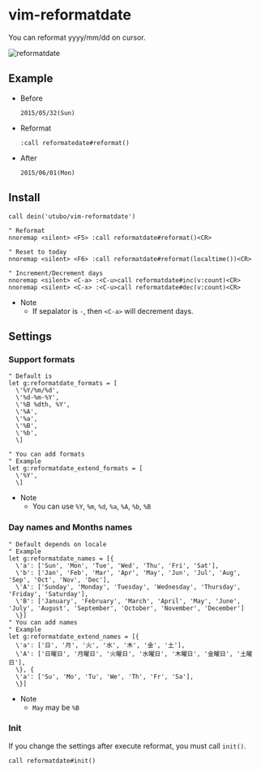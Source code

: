 # vim-reformatdate
You can reformat yyyy/mm/dd on cursor.

![reformatdate](https://user-images.githubusercontent.com/6848636/181770588-9b9ce3e5-6d83-44d1-aebb-ded3008fe9d9.gif)

## Example
- Before
  ```
  2015/05/32(Sun)
  ```
- Reformat
  ```vim
  :call reformatedate#reformat()
  ```
- After
  ```
  2015/06/01(Mon)
  ```

## Install
```vim
call dein('utubo/vim-reformatdate')

" Reformat
nnoremap <silent> <F5> :call reformatdate#reformat()<CR>

" Reset to today
nnoremap <silent> <F6> :call reformatdate#reformat(localtime())<CR>

" Increment/Decrement days
nnoremap <silent> <C-a> :<C-u>call reformatdate#inc(v:count)<CR>
nnoremap <silent> <C-x> :<C-u>call reformatdate#dec(v:count)<CR>
```
- Note
  - If sepalator is `-`, then `<C-a>` will decrement days.


## Settings
### Support formats
```vim
" Default is
let g:reformatdate_formats = [
  \'%Y/%m/%d',
  \'%d-%m-%Y',
  \'%B %dth, %Y',
  \'%A',
  \'%a',
  \'%B',
  \'%b',
  \]

" You can add formats
" Example
let g:reformatdate_extend_formats = [
  \'%Y',
  \]
```
- Note
  - You can use `%Y`, `%m`, `%d`, `%a`, `%A`, `%b`, `%B`

### Day names and Months names
```vim
" Default depends on locale
" Example
let g:reformatdate_names = [{
  \'a': ['Sun', 'Mon', 'Tue', 'Wed', 'Thu', 'Fri', 'Sat'],
  \'b': ['Jan', 'Feb', 'Mar', 'Apr', 'May', 'Jun', 'Jul', 'Aug', 'Sep', 'Oct', 'Nov', 'Dec'],
  \'A': ['Sunday', 'Monday', 'Tuesday', 'Wednesday', 'Thursday', 'Friday', 'Saturday'],
  \'B': ['January', 'February', 'March', 'April', 'May', 'June', 'July', 'August', 'September', 'October', 'November', 'December']
  \}]
" You can add names
" Example
let g:reformatdate_extend_names = [{
  \'a': ['日', '月', '火', '水', '木', '金', '土'],
  \'A': ['日曜日', '月曜日', '火曜日', '水曜日', '木曜日', '金曜日', '土曜日'],
  \}, {
  \'a': ['Su', 'Mo', 'Tu', 'We', 'Th', 'Fr', 'Sa'],
  \}]
```
- Note
  - `May` may be `%B`

### Init

If you change the settings after execute reformat, you must call `init()`.

```vim
call reformatdate#init()
```

